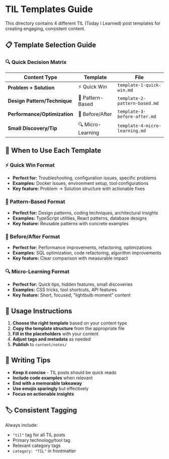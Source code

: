 # TIL Templates Guide

This directory contains 4 different TIL (Today I Learned) post templates for creating engaging, consistent content.

## 📋 Template Selection Guide

### 🔍 Quick Decision Matrix

| Content Type | Template | File |
|--------------|----------|------|
| **Problem + Solution** | ⚡ Quick Win | `template-1-quick-win.md` |
| **Design Pattern/Technique** | 🧩 Pattern-Based | `template-2-pattern-based.md` |
| **Performance/Optimization** | 🔄 Before/After | `template-3-before-after.md` |
| **Small Discovery/Tip** | 🔍 Micro-Learning | `template-4-micro-learning.md` |

## 🎯 When to Use Each Template

### ⚡ Quick Win Format
- **Perfect for:** Troubleshooting, configuration issues, specific problems
- **Examples:** Docker issues, environment setup, tool configurations
- **Key feature:** Problem → Solution structure with actionable fixes

### 🧩 Pattern-Based Format  
- **Perfect for:** Design patterns, coding techniques, architectural insights
- **Examples:** TypeScript utilities, React patterns, database designs
- **Key feature:** Reusable patterns with concrete examples

### 🔄 Before/After Format
- **Perfect for:** Performance improvements, refactoring, optimizations
- **Examples:** SQL optimization, code refactoring, algorithm improvements
- **Key feature:** Clear comparison with measurable impact

### 🔍 Micro-Learning Format
- **Perfect for:** Quick tips, hidden features, small discoveries
- **Examples:** CSS tricks, tool shortcuts, API features
- **Key feature:** Short, focused, "lightbulb moment" content

## 🚀 Usage Instructions

1. **Choose the right template** based on your content type
2. **Copy the template structure** from the appropriate file
3. **Fill in the placeholders** with your content
4. **Adjust tags and metadata** as needed
5. **Publish** to `content/notes/`

## 📝 Writing Tips

- **Keep it concise** - TIL posts should be quick reads
- **Include code examples** when relevant
- **End with a memorable takeaway**
- **Use emojis sparingly** but effectively
- **Focus on actionable insights**

## 🏷️ Consistent Tagging

Always include:
- `"til"` tag for all TIL posts
- Primary technology/tool tag
- Relevant category tags
- `category: "TIL"` in frontmatter 